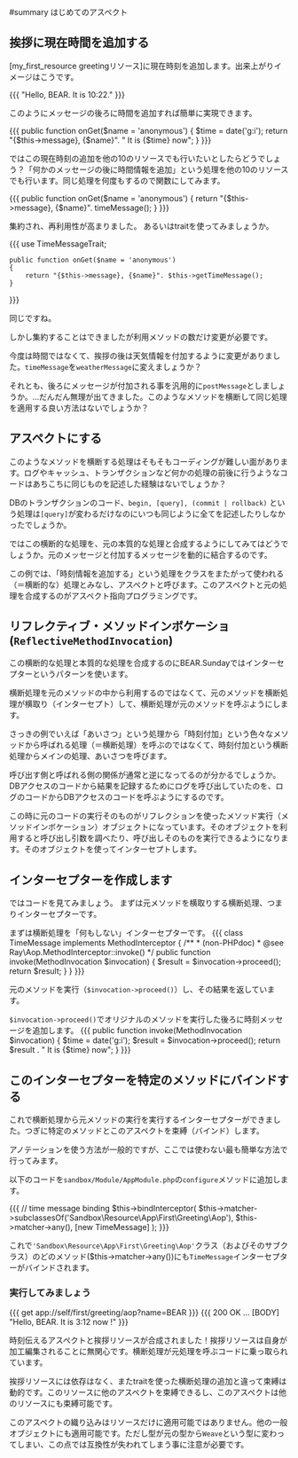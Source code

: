 #summary はじめてのアスペクト

## 挨拶に現在時間を追加する 

[my_first_resource greetingリソース]に現在時刻を追加します。出来上がりイメージはこうです。

{{{
"Hello, BEAR. It is 10:22."
}}}

このようにメッセージの後ろに時間を追加すれば簡単に実現できます。

{{{
    public function onGet($name = 'anonymous')
    {
        $time = date('g:i');
        return "{$this->message}, {$name}". " It is {$time} now";
    }
}}}

ではこの現在時刻の追加を他の10のリソースでも行いたいとしたらどうでしょう？「何かのメッセージの後に時間情報を追加」という処理を他の10のリソースでも行います。同じ処理を何度もするので関数にしてみます。

{{{
    public function onGet($name = 'anonymous')
    {
        return "{$this->message}, {$name}". timeMessage();
    }
}}}

集約され、再利用性が高まりました。
あるいはtraitを使ってみましょうか。

{{{
    use TimeMessageTrait;

    public function onGet($name = 'anonymous')
    {
        return "{$this->message}, {$name}". $this->getTimeMessage();
    }
}}}

同じですね。

しかし集約することはできましたが利用メソッドの数だけ変更が必要です。

今度は時間ではなくて、挨拶の後は天気情報を付加するように変更がありました。`timeMessage`を`weatherMessage`に変えましょうか？

それとも、後ろにメッセージが付加される事を汎用的に`postMessage`としましょうか。...だんだん無理が出てきました。このようなメソッドを横断して同じ処理を適用する良い方法はないでしょうか？

## アスペクトにする 

このようなメソッドを横断する処理はそもそもコーディングが難しい面があります。ログやキャッシュ、トランザクションなど何かの処理の前後に行うようなコードはあちこちに同じものを記述した経験はないでしょうか？

DBのトランザクションのコード、`begin, [query], (commit | rollback)` という処理は`[query]`が変わるだけなのにいつも同じように全てを記述したりしなかったでしょうか。

ではこの横断的な処理を、元の本質的な処理と合成するようにしてみてはどうでしょうか。元のメッセージと付加するメッセージを動的に結合するのです。

この例では、「時刻情報を追加する」という処理をクラスをまたがって使われる（＝横断的な）処理とみなし、アスペクトと呼びます。このアスペクトと元の処理を合成するのがアスペクト指向プログラミングです。

## リフレクティブ・メソッドインボケーショ(`ReflectiveMethodInvocation`) 

この横断的な処理と本質的な処理を合成するのにBEAR.Sundayではインターセプターというパターンを使います。

横断処理を元のメソッドの中から利用するのではなくて、元のメソッドを横断処理が横取り（インターセプト）して、横断処理が元のメソッドを呼ぶようにします。

さっきの例でいえば「あいさつ」という処理から「時刻付加」という色々なメソッドから呼ばれる処理（＝横断処理）を呼ぶのではなくて、時刻付加という横断処理からメインの処理、あいさつを呼びます。

呼び出す側と呼ばれる側の関係が通常と逆になってるのが分かるでしょうか。DBアクセスのコードから結果を記録するためにログを呼び出していたのを、ログのコードからDBアクセスのコードを呼ぶようにするのです。

この時に元のコードの実行そのものがリフレクションを使ったメソッド実行（メソッドインボケーション）オブジェクトになっています。そのオブジェクトを利用すると呼び出し引数を調べたり、呼び出しそのものを実行できるようになります。そのオブジェクトを使ってインターセプトします。

## インターセプターを作成します 

ではコードを見てみましょう。
まずは元メソッドを横取りする横断処理、つまりインターセプターです。

まずは横断処理を「何もしない」インターセプターです。
{{{
class TimeMessage implements MethodInterceptor
{
    /**
     * (non-PHPdoc)
     * @see Ray\Aop.MethodInterceptor::invoke()
     */
    public function invoke(MethodInvocation $invocation)
    {
        $result = $invocation->proceed();
        return $result;
    }
}
}}}

元のメソッドを実行（`$invocation->proceed()`）し、その結果を返しています。

`$invocation->proceed()`でオリジナルのメソッドを実行した後ろに時刻メッセージを追加します。
{{{
    public function invoke(MethodInvocation $invocation)
    {
        $time = date('g:i');
        $result = $invocation->proceed();
        return $result . " It is {$time} now";
    }
}}}

## このインターセプターを特定のメソッドにバインドする 

これで横断処理から元メソッドの実行を実行するインターセプターができました。つぎに特定のメソッドとこのアスペクトを束縛（バインド）します。

アノテーションを使う方法が一般的ですが、ここでは使わない最も簡単な方法で行ってみます。

以下のコードを`sandbox/Module/AppModule.php`の`configure`メソッドに追加します。

{{{
        // time message binding
        $this->bindInterceptor(
            $this->matcher->subclassesOf('Sandbox\Resource\App\First\Greeting\Aop'),
            $this->matcher->any(),
            [new TimeMessage]
        );
}}}

これで`'Sandbox\Resource\App\First\Greeting\Aop'`クラス（およびそのサブクラス）のどのメソッド($this->matcher->any())にも`TimeMessage`インターセプターがバインドされます。

### 実行してみましょう 
{{{
get app://self/first/greeting/aop?name=BEAR
}}}
{{{
200 OK
...
[BODY]
"Hello, BEAR. It is 3:12 now !"
}}}

時刻伝えるアスペクトと挨拶リソースが合成されました！挨拶リソースは自身が加工編集されることに無関心です。横断処理が元処理を呼ぶコードに乗っ取られています。

挨拶リソースには依存はなく、またtraitを使った横断処理の追加と違って束縛は動的です。このリソースに他のアスペクトを束縛できるし、このアスペクトは他のリソースにも束縛可能です。

このアスペクトの織り込みはリソースだけに適用可能ではありません。他の一般オブジェクトにも適用可能です。ただし型が元の型から`Weave`という型に変わってしまい、この点では互換性が失われてしまう事に注意が必要です。